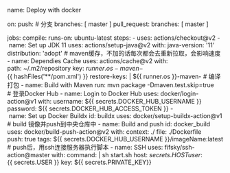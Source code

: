 name: Deploy with docker

on:
push:
# 分支
branches: [ master ]
pull_request:
branches: [ master ]

jobs:
compile:
runs-on: ubuntu-latest
steps:
- uses: actions/checkout@v2
- name: Set up JDK 11
uses: actions/setup-java@v2
with:
java-version: '11'
distribution: 'adopt'
# maven缓存，不加的话每次都会去重新拉取，会影响速度
- name: Dependies Cache
uses: actions/cache@v2
with:
path: ~/.m2/repository
key: ${{ runner.os }}-maven-${{ hashFiles('**/pom.xml') }}
restore-keys: |
${{ runner.os }}-maven-
# 编译打包
- name: Build with Maven
run: mvn package -Dmaven.test.skip=true
# 登录Docker Hub
- name: Login to Docker Hub
uses: docker/login-action@v1
with:
username: ${{ secrets.DOCKER_HUB_USERNAME }}
password: ${{ secrets.DOCKER_HUB_ACCESS_TOKEN }}
- name: Set up Docker Buildx
id: buildx
uses: docker/setup-buildx-action@v1
# build 镜像并push到中央仓库中
- name: Build and push
id: docker_build
uses: docker/build-push-action@v2
with:
context: ./
file: ./Dockerfile
push: true
tags: ${{ secrets.DOCKER_HUB_USERNAME }}/imageName:latest
# push后，用ssh连接服务器执行脚本
- name: SSH
uses: fifsky/ssh-action@master
with:
command: |
sh start.sh
host: ${{ secrets.HOST }}
user: ${{ secrets.USER }}
key: ${{ secrets.PRIVATE_KEY}}
